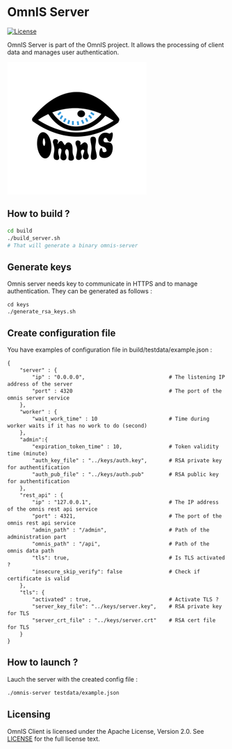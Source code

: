 # OmnIS Server

[![License](https://img.shields.io/badge/license-Apache%20license%202.0-blue.svg)](https://github.com/omnis-org/omnis-server/blob/main/LICENSE)

OmnIS Server is part of the OmnIS project. It allows the processing of client data and manages user authentication.

![omnis_logo](./omnis_logo.png)



## How to build ?


```bash
cd build
./build_server.sh
# That will generate a binary omnis-server
```

## Generate keys

Omnis server needs key to communicate in HTTPS and to manage authentication. They can be generated as follows :

```
cd keys
./generate_rsa_keys.sh
```


## Create configuration file

You have examples of configuration file in build/testdata/example.json :

```
{
    "server" : {
        "ip" : "0.0.0.0",                           # The listening IP address of the server
        "port" : 4320                               # The port of the omnis server service
    },
    "worker" : {
        "wait_work_time" : 10                       # Time during worker waits if it has no work to do (second)
    },
    "admin":{
        "expiration_token_time" : 10,               # Token validity time (minute)
        "auth_key_file" : "../keys/auth.key",       # RSA private key for authentification
        "auth_pub_file" : "../keys/auth.pub"        # RSA public key for authentification
    },
    "rest_api" : {
        "ip" : "127.0.0.1",                         # The IP address of the omnis rest api service
        "port" : 4321,                              # The port of the omnis rest api service
        "admin_path" : "/admin",                    # Path of the administration part
        "omnis_path" : "/api",                      # Path of the omnis data path
        "tls": true,                                # Is TLS activated ?
        "insecure_skip_verify": false               # Check if certificate is valid
    },
    "tls": {
        "activated" : true,                         # Activate TLS ?
        "server_key_file": "../keys/server.key",    # RSA private key for TLS
        "server_crt_file" : "../keys/server.crt"    # RSA cert file for TLS
    }
}

```

## How to launch ?

Lauch the server with the created config file :

```bash
./omnis-server testdata/example.json
```


## Licensing

OmnIS Client is licensed under the Apache License, Version 2.0. See [LICENSE](https://github.com/omnis-org/omnis-server/blob/main/LICENSE) for the full license text.
